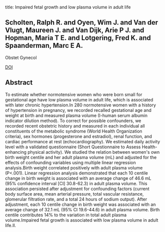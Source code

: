 title: Impaired fetal growth and low plasma volume in adult life

## Scholten, Ralph R. and Oyen, Wim J. and Van der Vlugt, Maureen J. and Van Dijk, Arie P J. and Hopman, Maria T E. and Lotgering, Fred K. and Spaanderman, Marc E A.
Obstet Gynecol

<a href="https://doi.org/10.1097/AOG.0b013e3182383781">DOI</a>

## Abstract
To estimate whether normotensive women who were born small for gestational age have low plasma volume in adult life, which is associated with later chronic hypertension.In 280 normotensive women with a history of hypertension in pregnancy, we recorded recalled gestational age and weight at birth and measured plasma volume (I-human serum albumin indicator dilution method). To correct for possible confounders, we recorded recent obstetric history and measured in each individual all constituents of the metabolic syndrome (World Health Organization criteria), sex hormones (progesterone and estradiol), renal function, and cardiac performance at rest (echocardiography). We estimated daily activity level with a validated questionnaire (Short Questionnaire to Assess Health-enhancing physical activity). We studied the relation between women's own birth weight centile and her adult plasma volume (mL) and adjusted for the effects of confounding variables using multiple linear regression analysis.Birth weight correlated positively with adult plasma volume (P<.001). Linear regression analysis demonstrated that each 10 centile change in birth weight is associated with an average change of 46.6 mL (95% confidence interval [CI] 30.8-62.3) in adult plasma volume. This association persisted after adjustment for confounding factors (current body surface area, mean arterial pressure, total vascular resistance, glomerular filtration rate, and a total 24 hours of sodium output). After adjustment, each 10 centile change in birth weight was associated with an average change of 32.1 mL (95% CI 19.6-44.6) in adult plasma volume. Birth centile contributes 14% to the variation in total adult plasma volume.Impaired fetal growth is associated with low plasma volume in adult life.II.

